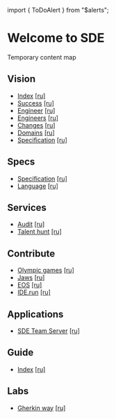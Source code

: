 import { ToDoAlert } from "$alerts";

# Welcome to SDE

<ToDoAlert>Temporary content map</ToDoAlert>

## Vision
* [Index](/vision) [[ru]](/ru/vision)
* [Success](/vision/success) [[ru]](/ru/vision/success)
* [Engineer](/vision/engineer) [[ru]](/ru/vision/engineer)
* [Engineers](/vision/engineers) [[ru]](/ru/vision/engineers)
* [Changes](/vision/changes) [[ru]](/ru/vision/changes)
* [Domains](/vision/domains) [[ru]](/ru/vision/domains)
* [Specification](/vision/specification) [[ru]](/ru/vision/specification)

## Specs
* [Specification](/specs) [[ru]](/ru/specs)
* [Language](/specs/language) [[ru]](/ru/specs/language)

## Services
* [Audit](/services/audit) [[ru]](/ru/services/audit)
* [Talent hunt](/services/talent-hunt) [[ru]](/ru/services/talent-hunt)

## Contribute
* [Olympic games](/contribute/olympic-games) [[ru]](/ru/contribute/olympic-games)
* [Jaws](/contribute/jaws) [[ru]](/ru/contribute/jaws)
* [EOS](/contribute/eos) [[ru]](/ru/contribute/eos)
* [IDE.run](/contribute/ide) [[ru]](/ru/contribute/ide)

## Applications
* [SDE Team Server](/apps/team-server) [[ru]](/ru/apps/team-server)

## Guide
* [Index](/guide) [[ru]](/ru/guide)

## Labs
* [Gherkin way](/labs/gherkin-way) [[ru]](/ru/labs/gherkin-way)

